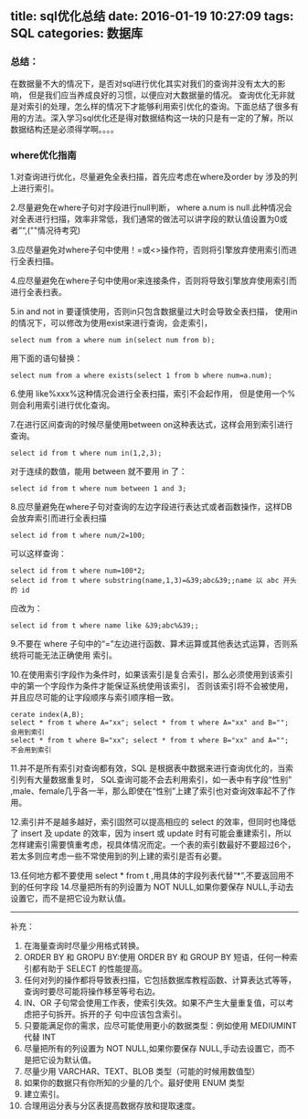 title: sql优化总结
date: 2016-01-19 10:27:09
tags: SQL
categories: 数据库
---

### 总结： 
在数据量不大的情况下，是否对sql进行优化其实对我们的查询并没有太大的影响， 但是我们应当养成良好的习惯，以便应对大数据量的情况。
查询优化无非就是对索引的处理，怎么样的情况下才能够利用索引优化的查询。下面总结了很多有用的方法。深入学习sql优化还是得对数据结构这一块的只是有一定的了解，所以数据结构还是必须得学啊。。。。

### where优化指南
1.对查询进行优化，尽量避免全表扫描，首先应考虑在where及order by 涉及的列上进行索引。

2.尽量避免在where子句对字段进行null判断， where a.num is null.此种情况会对全表进行扫描，效率非常低，我们通常的做法可以讲字段的默认值设置为0或者”“,(""情况待考究)

3.应尽量避免对where子句中使用！=或<>操作符，否则将引擎放弃使用索引而进行全表扫描。

4.应尽量避免在where子句中使用or来连接条件，否则将导致引擎放弃使用索引而进行全表扫表。

5.in and not in 要谨慎使用，否则in只包含数据量过大时会导致全表扫描，
使用in的情况下，可以修改为使用exist来进行查询，会走索引，
 
```
select num from a where num in(select num from b);
```
用下面的语句替换：
```
select num from a where exists(select 1 from b where num=a.num);
```
6.使用 like%xxx%这种情况会进行全表扫描，索引不会起作用， 但是使用一个%则会利用索引进行优化查询。

7.在进行区间查询的时候尽量使用between on这种表达式，这样会用到索引进行查询。

```
select id from t where num in(1,2,3);
```
对于连续的数值，能用 between 就不要用 in 了：
 
```
select id from t where num between 1 and 3;
```
8.应尽量避免在where子句对查询的左边字段进行表达式或者函数操作，这样DB会放弃索引而进行全表扫描
 
```
select id from t where num/2=100;
```
可以这样查询：
```
select id from t where num=100*2;
select id from t where substring(name,1,3)=&39;abc&39;;name 以 abc 开头的 id
```
应改为：
```
select id from t where name like &39;abc%&39;;
```
9.不要在 where 子句中的“=”左边进行函数、算术运算或其他表达式运算，否则系统将可能无法正确使用 索引。

10.在使用索引字段作为条件时，如果该索引是复合索引，那么必须使用到该索引中的第一个字段作为条件才能保证系统使用该索引， 否则该索引将不会被使用， 并且应尽可能的让字段顺序与索引顺序相一致。
```
cerate index(A,B);
select * from t where A="xx"; select * from t where A="xx" and B="";  会用到索引
select * from t where B="xx"; select * from t where B="xx" and A="";  不会用到索引
```
11.并不是所有索引对查询都有效，SQL 是根据表中数据来进行查询优化的，当索引列有大量数据重复时， SQL查询可能不会去利用索引，如一表中有字段“性别” ,male、female几乎各一半，那么即使在“性别”上建了索引也对查询效率起不了作用。  

12.索引并不是越多越好，索引固然可以提高相应的 select 的效率，但同时也降低了 insert 及 update 的效率，因为 insert 或 update 时有可能会重建索引，所以怎样建索引需要慎重考虑，视具体情况而定。一个表的索引数最好不要超过6个，若太多则应考虑一些不常使用到的列上建的索引是否有必要。

13.任何地方都不要使用 select * from t ,用具体的字段列表代替“*”,不要返回用不到的任何字段
14.尽量把所有的列设置为 NOT NULL,如果你要保存 NULL,手动去设置它，而不是把它设为默认值。

---

补充：
1. 在海量查询时尽量少用格式转换。
2. ORDER BY 和 GROPU BY:使用 ORDER BY 和 GROUP BY 短语，任何一种索引都有助于 SELECT 的性能提高。
3. 任何对列的操作都将导致表扫描，它包括数据库教程函数、计算表达式等等，查询时要尽可能将操作移至等号右边。
4. IN、OR 子句常会使用工作表，使索引失效。如果不产生大量重复值，可以考虑把子句拆开。拆开的子 句中应该包含索引。
5. 只要能满足你的需求，应尽可能使用更小的数据类型：例如使用 MEDIUMINT 代替 INT
6. 尽量把所有的列设置为 NOT NULL,如果你要保存 NULL,手动去设置它，而不是把它设为默认值。
7. 尽量少用 VARCHAR、TEXT、BLOB 类型（可能的时候用数值型）
8. 如果你的数据只有你所知的少量的几个。最好使用 ENUM 类型
9. 建立索引。
10. 合理用运分表与分区表提高数据存放和提取速度。
